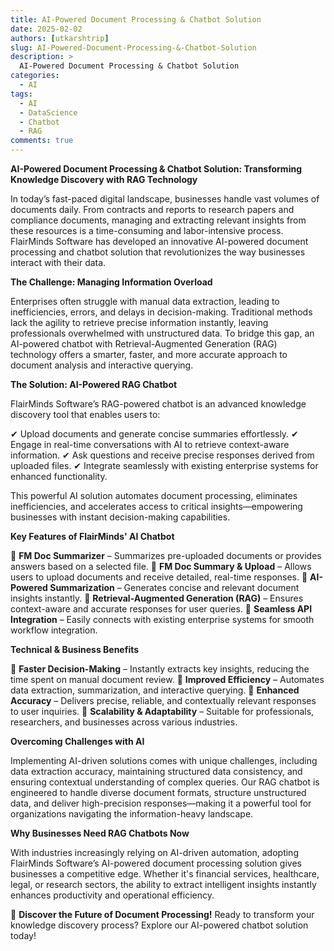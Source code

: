 ```yaml
---
title: AI-Powered Document Processing & Chatbot Solution
date: 2025-02-02
authors: [utkarshtrip]
slug: AI-Powered-Document-Processing-&-Chatbot-Solution
description: >
  AI-Powered Document Processing & Chatbot Solution
categories:
  - AI
tags:
  - AI
  - DataScience
  - Chatbot
  - RAG
comments: true
---
```


**AI-Powered Document Processing & Chatbot Solution: Transforming Knowledge Discovery with RAG Technology**

In today’s fast-paced digital landscape, businesses handle vast volumes of documents daily. From contracts and reports to research papers and compliance documents, managing and extracting relevant insights from these resources is a time-consuming and labor-intensive process. FlairMinds Software has developed an innovative AI-powered document processing and chatbot solution that revolutionizes the way businesses interact with their data.

<!-- more -->

**The Challenge: Managing Information Overload**

Enterprises often struggle with manual data extraction, leading to inefficiencies, errors, and delays in decision-making. Traditional methods lack the agility to retrieve precise information instantly, leaving professionals overwhelmed with unstructured data. To bridge this gap, an AI-powered chatbot with Retrieval-Augmented Generation (RAG) technology offers a smarter, faster, and more accurate approach to document analysis and interactive querying.

**The Solution: AI-Powered RAG Chatbot**

FlairMinds Software’s RAG-powered chatbot is an advanced knowledge discovery tool that enables users to:

✔ Upload documents and generate concise summaries effortlessly.
✔ Engage in real-time conversations with AI to retrieve context-aware information.
✔ Ask questions and receive precise responses derived from uploaded files.
✔ Integrate seamlessly with existing enterprise systems for enhanced functionality.

This powerful AI solution automates document processing, eliminates inefficiencies, and accelerates access to critical insights—empowering businesses with instant decision-making capabilities.

**Key Features of FlairMinds' AI Chatbot**

🔹 **FM Doc Summarizer** – Summarizes pre-uploaded documents or provides answers based on a selected file.
🔹 **FM Doc Summary & Upload** – Allows users to upload documents and receive detailed, real-time responses.
🔹 **AI-Powered Summarization** – Generates concise and relevant document insights instantly.
🔹 **Retrieval-Augmented Generation (RAG)** – Ensures context-aware and accurate responses for user queries.
🔹 **Seamless API Integration** – Easily connects with existing enterprise systems for smooth workflow integration.

**Technical & Business Benefits**

🔹 **Faster Decision-Making** – Instantly extracts key insights, reducing the time spent on manual document review.
🔹 **Improved Efficiency** – Automates data extraction, summarization, and interactive querying.
🔹 **Enhanced Accuracy** – Delivers precise, reliable, and contextually relevant responses to user inquiries.
🔹 **Scalability & Adaptability** – Suitable for professionals, researchers, and businesses across various industries.

**Overcoming Challenges with AI**

Implementing AI-driven solutions comes with unique challenges, including data extraction accuracy, maintaining structured data consistency, and ensuring contextual understanding of complex queries. Our RAG chatbot is engineered to handle diverse document formats, structure unstructured data, and deliver high-precision responses—making it a powerful tool for organizations navigating the information-heavy landscape.

**Why Businesses Need RAG Chatbots Now**

With industries increasingly relying on AI-driven automation, adopting FlairMinds Software’s AI-powered document processing solution gives businesses a competitive edge. Whether it's financial services, healthcare, legal, or research sectors, the ability to extract intelligent insights instantly enhances productivity and operational efficiency.

🔹 **Discover the Future of Document Processing!**
Ready to transform your knowledge discovery process? Explore our AI-powered chatbot solution today!